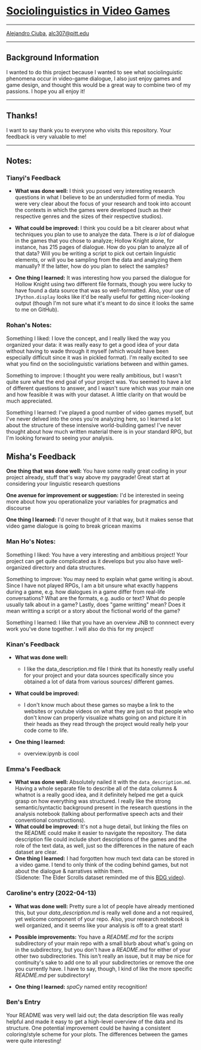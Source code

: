 # [Sociolinguistics in Video Games](https://github.com/Data-Science-for-Linguists-2022/Sociolinguistics-In-Video-Games)
***
[Alejandro Ciuba](https://alejandrociuba.github.io), alc307@pitt.edu
***
## Background Information
I wanted to do this project because I wanted to see what sociolinguistic phenomena occur in video-game dialogue, I also just enjoy games and game design, and thought this would be a great way to combine two of my passions. I hope you all enjoy it!
***
## Thanks!
I want to say thank you to everyone who visits this repository. Your feedback is very valuable to me!
***
## Notes:

### Tianyi's Feedback

- **What was done well:**
I think you posed very interesting research questions in what I believe to be an understudied form of media.
You were very clear about the focus of your research and took into account the contexts in which the games were developed (such as their respective genres and the sizes of their respective studios).

- **What could be improved:**
I think you could be a bit clearer about what techniques you plan to use to analyze the data.
There is *a lot* of dialogue in the games that you chose to analyze; Hollow Knight alone, for instance, has 215 pages of dialogue.
How do you plan to analyze all of that data?
Will you be writing a script to pick out certain linguistic elements, or will you be sampling from the data and analyzing them manually?
If the latter, how do you plan to select the samples?

- **One thing I learned:**
It was interesting how you parsed the dialogue for Hollow Knight using two different file formats, though you were lucky to have found a data source that was so well-formatted.
Also, your use of `IPython.display` looks like it'd be really useful for getting nicer-looking output (though I'm not sure what it's meant to do since it looks the same to me on GitHub).


### Rohan's Notes:

Something I liked: I love the concept, and I really liked the way you organized your data: it was really easy to get a good idea
of your data without having to wade through it myself (which would have been especially difficult since it was in pickled
format). I'm really excited to see what you find on the sociolinguistic variations between and within games.

Something to improve: I thought you were really ambitious, but I wasn't quite sure what the end goal of your project was. You
seemed to have a lot of different questions to answer, and I wasn't sure which was your main one and how feasible it was with
your dataset. A little clarity on that would be much appreciated.

Something I learned: I've played a good number of video games myself, but I've never delved into the ones you're analyzing here,
so I learned a lot about the structure of these intensive world-building games! I've never thought about how much written material
there is in your standard RPG, but I'm looking forward to seeing your analysis.


## Misha's Feedback

**One thing that was done well:** You have some really great coding in your project already, stuff that's way above my paygrade! Great start at considering your linguistic research questions

**One avenue for improvement or suggestion:** I'd be interested in seeing more about how you operationalize your variables for pragmatics and discourse

**One thing I learned:** I'd never thought of it that way, but it makes sense that video game dialogue is going to break gricean maxims

### Man Ho's Notes:

Something I liked: You have a very interesting and ambitious project! Your project can get quite complicated as it develops but you also have well-organized directory and data structures.

Something to improve: You may need to explain what game writing is about. Since I have not played RPGs, I am a bit unsure what exactly happens during a game, e.g. how dialogues in a game differ from real-life conversations? What are the formats, e.g. audio or text? What do people usually talk about in a game? Lastly, does "game writting" mean? Does it mean writting a script or a story about the fictional world of the game?

Something I learned:  I like that you have an overview JNB to connnect every work you've done together. I will also do this for my project!


### Kinan's Feedback

- **What was done well:**
  -  I like the data_description.md file I think that its honestly really useful for your project and your data sources specifically since you obtained a lot of data from various sources/ different games.


- **What could be improved:**
  - I don't know much about these games so maybe a link to the websites or youtube videos on what they are just so that people who don't know can properly visualize whats going on and picture it in their heads as they read through the project would really help your code come to life.

- **One thing I learned:**
  - overview.ipynb is cool

### Emma's Feedback
- **What was done well:** Absolutely nailed it with the `data_description.md`.  Having a whole separate file to describe all of the data columns & whatnot is a really good idea, and it definitely helped me get a quick grasp on how everything was structured.  I really like the strong semantic/syntactic background present in the research questions in the analysis notebook (talking about performative speech acts and their conventional constructions).
- **What could be improved:** It's not a huge detail, but linking the files on the README could make it easier to navigate the repository.  The data description file could include short descriptions of the games and the role of the text data, as well, just so the differences in the nature of each dataset are clear.
- **One thing I learned:** I had forgotten how much text data can be stored in a video game.  I tend to only think of the coding behind games, but not about the dialogue & narratives within them.  
(Sidenote: The Elder Scrolls dataset reminded me of this [BDG video](https://www.youtube.com/watch?v=RVdTZhmsGsU)).

### Caroline's entry (2022-04-13)

- **What was done well:** Pretty sure a lot of people have already mentioned this, but your *data_description.md* is really well done and a not required, yet welcome component of your repo. Also, your research notebook is well organized, and it seems like your analysis is off to a great start!

- **Possible improvements:** You have a *README.md* for the *scripts* subdirectory of your main repo with a small blurb about what's going on in the subdirectory, but you don't have a *README.md* for either of your other two subdirectories. This isn't really an issue, but it may be nice for continuity's sake to add one to all your subdirectories or remove the one you currently have. I have to say, though, I kind of like the more specific *README.md* per subdirectory!

- **One thing I learned:** *spaCy* named entity recognition!

### Ben's Entry
Your README was very well laid out; the data description file was really helpful and made it easy to get a high-level overview of the data and its structure. One potential improvement could be having a consistent coloring/style scheme for your plots. The differences between the games were quite interesting!

